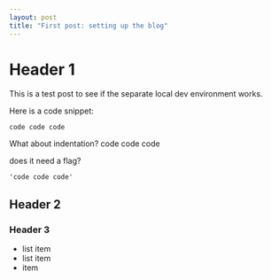 ```yaml
---
layout: post
title: "First post: setting up the blog"
---
```

# Header 1

This is a test post to see if the separate local dev environment works.

Here is a code snippet:

`code code code`

What about indentation?
    code code code

does it need a flag?

    'code code code'


## Header 2

### Header 3

- list item
- list item
- item
